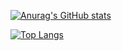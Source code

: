 <!-- ### Hi there 👋 -->

<!--
**nroyliu/nroyliu** is a ✨ _special_ ✨ repository because its `README.md` (this file) appears on your GitHub profile.

Here are some ideas to get you started:

- 🔭 I’m currently working on ...
- 🌱 I’m currently learning ...
- 👯 I’m looking to collaborate on ...
- 🤔 I’m looking for help with ...
- 💬 Ask me about ...
- 📫 How to reach me: ...
- 😄 Pronouns: ...
- ⚡ Fun fact: ...
-->
[![Anurag's GitHub stats](https://github-readme-stats.vercel.app/api?username=nroyliu)](https://github.com/anuraghazra/github-readme-stats)

[![Top Langs](https://github-readme-stats.vercel.app/api/top-langs/?username=nroyliu)](https://github.com/anuraghazra/github-readme-stats)

